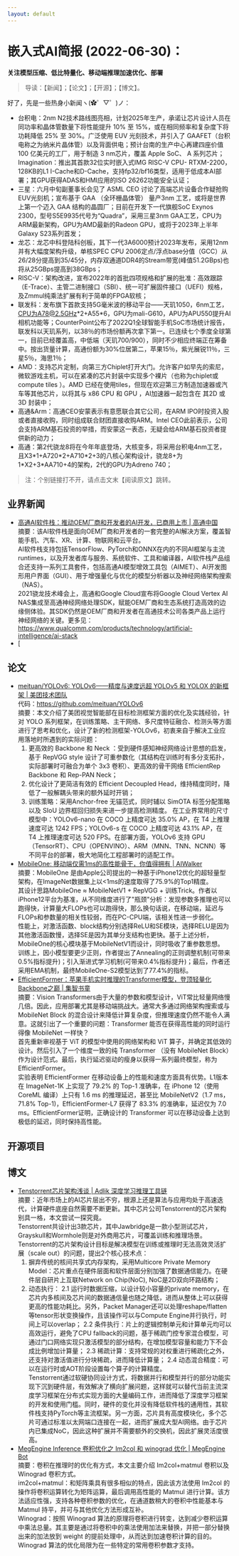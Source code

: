```yaml
---
layout: default
---
```


# 嵌入式AI简报 (2022-06-30)：  


**关注模型压缩、低比特量化、移动端推理加速优化、部署**  


> 导读：【新闻】；【论文】；【开源】；【博文】。


好了，先是一些热身小新闻ヽ(✿゜▽゜)ノ：

- 台积电：2nm N2技术路线图亮相，计划2025年生产，承诺让芯片设计人员在同功率和晶体管数量下将性能提升 10% 至 15%，或在相同频率和复杂度下将功耗降低 25% 至 30%。广泛使用 EUV 光刻技术，并引入了 GAAFET（台积电称之为纳米片晶体管）以及背面供电；预计台南的生产中心再建四座价值 100 亿美元的工厂，用于制造 3 nm芯片，覆盖 Apple SoC、 A 系列芯片；
Imagination：推出其首款32位实时嵌入式IMG RISC-V CPU- RTXM-2200，128KB的L1 I-Cache和D-Cache，支持fp32/bf16类型，适用于低成本AI部署；其GPU获得ADAS和HMI应用的ISO 26262功能安全认证；
- 三星：六月中旬副董事长会见了 ASML CEO 讨论了高端芯片设备合作疑抢购EUV光刻机；宣布基于 GAA （全环栅晶体管） 量产3nm 工艺，或将是世界上第一个迈入 GAA 结构的晶圆厂；目前在开发下一代旗舰SoC Exynos 2300，型号S5E9935代号为“Quadra”，采用三星3nm GAA工艺，CPU为ARM最新架构，GPU为AMD最新的Radeon GPU，或将于2023年上半年Galaxy S23系列首发；
- 龙芯：龙芯中科登陆科创板，其下一代3A6000预计2023年发布，采用12nm并有大幅度架构升级，单核SPEC CPU 2006定点/浮点base分值（GCC）从26/28分提高到35/45分，内存双通道DDR4的Stream带宽(峰值51.2GBps)也将从25GBps提高到38GBps；
- RISC-V：架构改进，宣布2022年的首批四项规格和扩展的批准：高效跟踪（E-Trace）、主管二进制接口（SBI）、统一可扩展固件接口（UEFI）规格，及Zmmul纯乘法扩展有利于简单的FPGA软核；
- 联发科：发布旗下首款支持5G毫米波的移动平台——天玑1050，6nm工艺，CPU为A78@2.5GHz\*2+A55\*6，GPU为mali-G610，APU为APU550提升AI相机功能等；CounterPoint公布了2022Q1全球智能手机SoC市场统计报告，联发科以天玑系列，以38％的市场份额再次拿下第一。已连续七个季度全球第一，目前已经覆盖高，中低端（天玑700/900），同时不少相应终端正在筹备中。按出货量计算，高通份额为30%位居第二，苹果15％，紫光展锐11％，三星5％，海思1％；
- AMD：支持芯片定制，向第三方Chiplet打开大门。允许客户如早先的索尼，微软游戏主机，可以在紧凑的芯片封装中实现多个裸片（也称为chiplet或compute tiles ）。AMD 已经在使用tiles，但现在欢迎第三方制造加速器或汽车等其他芯片，以将其与 x86 CPU 和 GPU ，AI加速器一起包含在 其2D 或 3D 封装中；
- 高通&Arm：高通CEO安蒙表示有意愿联合其它公司，在ARM IPO时投资入股或者直接收购，同时组成联合财团直接收购ARM。Intel CEO此前表示，公司会支持ARM基石投资的举措，而安蒙这一表态，无疑会给ARM基石投资者提供新的动力；
- 高通：第2代骁龙8将在今年年底登场，大核变多，将采用台积电4nm工艺，且X3\*1+A720\*2+A710\*2+3的八核心架构设计，骁龙8+为1\*X2+3\*AA710+4的架构，2代的GPU为Adreno 740；


> 注：个别链接打不开，请点击文末【阅读原文】跳转。


## 业界新闻  

- [高通AI软件栈：推动OEM厂商和开发者的AI开发，已商用上市 | 高通中国](https://mp.weixin.qq.com/s/e10-dPe0OqZBNGpP8AD8Hg)  
摘要：该AI软件栈是面向OEM厂商和开发者的一套完整的AI解决方案，覆盖智能手机、汽车、XR、计算、物联网和云平台。  
AI软件栈支持包括TensorFlow、PyTorch和ONNX在内的不同AI框架与主流runtimes，以及开发者库与服务、系统软件、工具和编译器，AI软件栈产品组合还支持一系列工具套件，包括高通AI模型增效工具包（AIMET）、AI开发图形用户界面（GUI）、用于增强量化与优化的模型分析器以及神经网络架构搜索（NAS）。  
2021骁龙技术峰会上，高通和Google Cloud宣布将Google Cloud Vertex AI NAS集成至高通神经网络处理SDK，赋能OEM厂商和生态系统打造高效的边缘侧体验。其SDK仍然是OEM厂商和开发者在高通技术公司各类产品上运行神经网络的关键。更多见：https://www.qualcomm.com/products/technology/artificial-intelligence/ai-stack  
- [


## 论文  

- [meituan/YOLOv6: YOLOv6——精度与速度远超 YOLOv5 和 YOLOX 的新框架 | 美团技术团队](https://mp.weixin.qq.com/s/RrQCP4pTSwpTmSgvly9evg)  
代码：https://github.com/meituan/YOLOv6  
摘要：本文介绍了美团视觉智能部在目标检测框架方面的优化及实践经验，针对 YOLO 系列框架，在训练策略、主干网络、多尺度特征融合、检测头等方面进行了思考和优化，设计了新的检测框架-YOLOv6，初衷来自于解决工业应用落地时所遇到的实际问题：
    1. 更高效的 Backbone 和 Neck ：受到硬件感知神经网络设计思想的启发，基于 RepVGG style 设计了可重参数化（其结构在训练时有多分支拓扑，实际部署时可融合为单个 3x3 卷积）、更高效的骨干网络 EfficientRep Backbone 和 Rep-PAN Neck；
    2. 优化设计了更简洁有效的 Efficient Decoupled Head，维持精度同时，降低了一般解耦头带来的额外延时开销；
    3. 训练策略：采用Anchor-free 无锚范式，同时辅以 SimOTA 标签分配策略以及 SIoU 边界框回归损失来进一步提高检测精度。
在工业界常用的尺寸模型中：YOLOv6-nano 在 COCO 上精度可达 35.0% AP，在 T4 上推理速度可达 1242 FPS；YOLOv6-s 在 COCO 上精度可达 43.1% AP，在 T4 上推理速度可达 520 FPS。在部署方面，YOLOv6 支持 GPU（TensorRT）、CPU（OPENVINO）、ARM（MNN、TNN、NCNN）等不同平台的部署，极大地简化工程部署时的适配工作。  
- [MobileOne: 移动端仅需1ms的高性能骨干，你值得拥有 | AIWalker](https://mp.weixin.qq.com/s/crsRcY7dm6HJSd-QjcoUYg)  
摘要：MobileOne 是由Apple公司提出的一种基于iPhone12优化的超轻量型架构，在ImageNet数据集上以<1ms的速度取得了75.9%的Top1精度。  
其设计思路MobileOne ≈ MobileNetV1 + RepVGG + 训练Trick。作者以iPhone12平台为基准，从不同维度进行了"瓶颈"分析：发现参数多推理也可以跑得快，计算量大FLOPs也可以跑得快，那么换句话说，在移动端，延迟与FLOPs和参数量的相关性较弱，而在PC-CPU端，该相关性进一步弱化。  
性能上，对激活函数、block结构分别选择ReLU和SE模块，选择RELU是因为其他激活函数慢，选择SE是因为其单分支结构也更快。基于上述分析，MobileOne的核心模块基于MobileNetV1而设计，同时吸收了重参数思想。  
训练上，因小模型要更少正则，作者提出了Annealing的正则调整机制(可带来0.5%指标提升)；引入渐进式学习机制(可带来0.4%指标提升)；最后，作者还采用EMA机制，最终MobileOne-S2模型达到了77.4%的指标。  
- [EfficientFormer：苹果手机实时推理的Transformer模型，登顶轻量化Backbone之巅 | 集智书童](https://mp.weixin.qq.com/s/Ib6ckyjsDyafiQZKWBF8UQ)  
摘要：Vision Transformers由于大量的参数和模型设计，ViT常比轻量网络慢几倍。因此，应用部署尤其是移动端挑战大。通常大多通过网络架构搜索或与 MobileNet Block 的混合设计来降低计算复杂度，但推理速度仍然不能令人满意。这就引出了一个重要的问题：Transformer 能否在获得高性能的同时运行得像 MobileNet 一样快？  
首先重新审视基于 ViT 的模型中使用的网络架构和 ViT 算子，并确定其低效的设计。然后引入了一个维度一致的纯 Transformer （没有 MobileNet Block）作为设计范式。最后，执行延迟驱动的瘦身以获得一系列最终模型，称为 EfficientFormer。  
实验表明 EfficientFormer 在移动设备上的性能和速度方面具有优势。L1版本 在 ImageNet-1K 上实现了 79.2% 的 Top-1 准确率，在 iPhone 12（使用 CoreML 编译）上只有 1.6 ms 的推理延迟，甚至比 MobileNetV2（1.7 ms，71.8% Top-1)，EfficientFormer-L7 获得了 83.3% 的准确率，延迟仅为 7.0 ms。EfficientFormer证明，正确设计的 Transformer 可以在移动设备上达到极低的延迟，同时保持高性能。  




## 开源项目



## 博文

- [Tenstorrent芯片架构浅谈 | Adlik 深度学习推理工具链](https://mp.weixin.qq.com/s/y-P1X-QeLjozC7jvEeAolA)  
摘要：近年市场上的AI芯片层出不穷，根源上还是算法与应用均处于高速迭代，计算硬件底座自然需要不断更新。其中芯片公司Tenstorrent的芯片架构别具一格，本文尝试一探究竟。  
Tenstorrent共设计出3款芯片，其中Jawbridge是一款小型测试芯片，Grayskull和Wormhole则是对外商用芯片，可覆盖训练和推理场景。Tenstorrent的芯片架构设计目标是解决模型在训练或推理时无法高效灵活扩展（scale out）的问题，提出2个核心技术点：
    1. 摒弃传统的核间共享式内存架构，采用Multicore Private Memory Model：芯片重点在硬件层面和软件层面分别加强了数据通信能力。在硬件层自研片上互联Network on Chip(NoC), NoC是2D双向环路结构；
    2. 动态执行：
        2.1 运行时数据压缩，以设计较小容量的private memory，在芯片内多核间及芯片间的数据通信量也随之降低，进而从整体上可以获得更高的性能功耗比。另外，Packet Manager还可以处理reshape/flatten等tensor形状变换操作，且该操作可以与Compute Engine并行执行，时间上可以overlap；
        2.2 条件执行：片上的逻辑控制单元和计算单元均可以高效运行，避免了CPU fallback的问题，基于稀疏门控专家混合模型，可通过门口网络实现只激活模型的部分结构，在增加模型容量和能力下不会成比例增加计算量；
        2.3 稀疏计算：支持常规的对权重进行稀疏化之外，还支持对激活值进行分块稀疏，进而降低计算量；
        2.4 动态混合精度：可以在运行时或AOT阶段设置每个算子的计算精度。  
Tenstorrent通过软硬协同设计方式，将数据并行和模型并行的部分功能实现下沉到硬件层，有效解决了横向扩展问题，这样就可以替代当前主流深度学习框架在分布式实现方面的大量编码工作，进而降低了深度学习框架的开发和使用门槛。同时，硬件的变化并没有降低软件栈的通用性，其软件栈支持PyTorch等主流框架。另一方面，芯片具有高度模块化，多个芯片可通过标准以太网端口连接在一起，进而扩展成大型AI网络。由于芯片内已集成NoC，因此这种扩展并不需要额外的交换机，因此扩展灵活度很高。  
- [MegEngine Inference 卷积优化之 Im2col 和 winograd 优化 | MegEngine Bot](https://zhuanlan.zhihu.com/p/532187602)  
摘要：卷积在推理时的优化有方式，本文主要介绍 Im2col+matmul 卷积以及 Winograd 卷积方式。  
im2col+matmul：和矩阵乘具有很多相似的特点，因此该方法使用 Im2col 的操作将卷积运算转化为矩阵运算，最后调用高性能的 Matmul 进行计算。该方法适应性强，支持各种卷积参数的优化，在通道数稍大的卷积中性能基本与 Matmul 持平，并可与其他优化方法形成互补。  
Winograd：按照 Winograd 算法的原理将卷积进行转变，达到减少卷积运算中乘法总量。其主要是通过将卷积中的乘法使用加法来替换，并把一部分替换出来的加法放到 weight 的提前处理中，从而达到加速卷积计算的目的。Winograd 算法的优化局限为在一些特定的常用卷积参数才支持。
        
    

